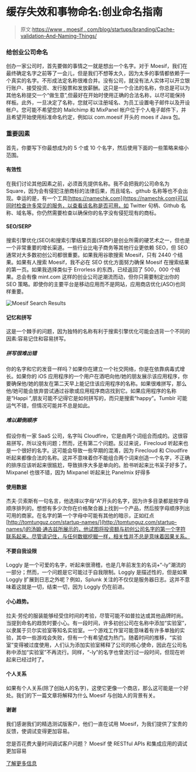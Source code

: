 # 缓存失效和事物命名:创业命名指南

> 原文:[https://www . moesif . com/blog/startups/branding/Cache-validation-And-Naming-Things/](https://www.moesif.com/blog/startups/branding/Cache-Invalidation-And-Naming-Things/)

### 给创业公司命名

创办一家公司时，首先要做的事情之一就是想出一个名字。对于 Moesif，我们在最终确定名字之前等了一会儿，但是我们不想等太久，因为太多的事情都依赖于一个真实的名字。不形成法定名称很难合并。没有公司，就没有法人实体可以开立银行账户、接受投资、发行股票和发放薪酬。这只是一个合法的名称，你总是可以为其他名称提交一个“做生意”,但最好在开始时使用正确的合法名称，以尽可能保持样板。此外，一旦决定了名称，您就可以注册域名、为员工设置电子邮件以及开设帐户。您可能不希望您的 Mailchimp 和 MixPanel 帐户位于个人电子邮件下，并且希望开始使用标准命名约定，例如以 com.moesif 开头的 moes if Java 包。

### 重要因素

首先，你要写下你最想成为的 5 个或 10 个名字，然后使用下面的一些策略来缩小范围。

#### 有效性

在我们讨论其他因素之前，必须首先提供名称。我不会把我的公司命名为 Square，因为会有侵犯注册商标的法律后果，而且域名、github 名称等也不会出现。幸运的是，有一个工具[https://namechk.com](https://namechk.com)可以同时检查许多常见的服务，以查看该名称是否可用，如 Twitter 句柄、Github 名称、域名等。你仍然需要检查以确保你的名字没有侵犯现有的商标。

#### SEO/SERP

搜索引擎优化(SEO)和搜索引擎结果页面(SERP)是创业所需的硬艺术之一，但也是一个非常重要的增长渠道。一些行业比电子商务等其他行业更依赖 SEO，但 SEO 通常对大多数初创公司都很重要。如果我用谷歌搜索 Moesif，只有 2440 个结果。如果有人搜索 Moesif，我不必在 SEO 优化方面努力确保 Moesif 在搜索结果的第一页。如果我选择类似于 Errorless 的东西，已经返回了 500，000 个结果。总会有像 mint.com 这样的创业公司逆潮流而动，但你只需要制定出你的 SEO 策略。即使你的主要平台是移动应用而不是网站，应用商店优化(ASO)也同样重要。

![Moesif Search Results](../Images/19e0fd1c3813fb3684250d99e48dbee8.png)

#### 记忆和拼写

这是一个棘手的问题，因为独特的名称有利于搜索引擎优化可能会违背一个不同的因素:容易记住和容易拼写。

##### 拼写很难出错

你的名字和它的发音一样吗？如果你在建立一个社交网络，你是在依靠病毒式增长。如果你的 iOS 应用程序的一个用户在酒吧向他/她的朋友展示该应用程序，你要确保他/她的朋友在第二天早上能记住该应用程序的名称。如果很难拼写，那么他/她可能会放弃尝试通过谷歌或应用程序商店找到它。如果应用程序的名称是“Happi ”,朋友可能不记得它是如何拼写的，而只是搜索“happy”。Tumblr 可能运气不错，但情况可能并不总是如此。

##### 难以颠倒顺序

假设你有一家 SaaS 公司，名字叫 Cloudfire，它是由两个词组合而成的。这很容易拼写，所以没有问题；然而，还有第二个问题。反过来说，Firecloud 听起来也是一个很好的名字。这可能会导致一些早期的混淆，因为 Firecloud 和 Cloudfire 听起来都像合法的名称。这并不意味着你不能组合两个词来创造一个名字，不正确的排序应该听起来很尴尬，导致排序大多是单向的。脸书听起来比书呆子好多了。Mixpanel 也很不错，因为 Mixpanel 听起来比 Panelmix 好得多

#### 使用数据

杰夫·贝索斯有一句名言，他选择以字母“A”开头的名字，因为许多目录都是按字母顺序排列的。想想有多少次你在价格聚合器上找到一个产品，然后按字母顺序列出可用的商家。在名字的第一个字母中可能有其他的暗示，正如红点[http://tomtunguz.com/startup-names/](http://tomtunguz.com/startup-names/)的汤姆·通古兹所展示的，他试图将投资额与初创公司名字的第一个字符联系起来。尽管请记住，与任何数据挖掘一样，相关性并不总是意味着因果关系。

#### 不要自我设限

Loggly 是一个可爱的名字，听起来很滑稽，也是几年前发生的名词+“-ly”潮流的一部分；然而，一个问题是它可能过于自我限制。Loggly 是描述性的，但是如果 Loggly 扩展到日志之外呢？例如，Splunk 关注的不仅仅是服务器日志。这并不意味着这就是一切，结束一切，因为 Loggly 仍在前进。

#### 小心趋势。

拉夫·劳伦的服装能够经受住时间的考验，尽管可能不如普拉达或其他品牌时尚。当提到命名的趋势时要小心。有一段时间，许多初创公司在名称中添加“实验室”，以隶属于贝尔实验室等知名实验室。一个游戏工作室可能意味着有许多单独的实验，其中一些游戏会失败，但有一个有希望成为热门。随着时间的推移，“实验室”变得被过度使用，人们认为添加实验室稀释了公司的核心使命，因此在公司名称中添加“实验室”不再流行。同样，“-ly”的名字也曾流行过一段时间，但现在听起来已经过时了。

#### 个人关系

如果有个人关系(除了创始人的名字)，这使它更像一个商店，那么这可能是一个好处。我们的下一篇文章将解释为什么 Moesif 与创始人的背景有关。

#### 谢谢

我们感谢我们的精选测试版客户，他们一直在试用 Moesif，为我们提供了宝贵的反馈，使调试变得更加容易。

您是否花费大量时间调试客户问题？
Moesif 使 RESTful APIs 和集成应用的调试更加容易

[了解更多信息](https://www.moesif.com?utm_source=blog)